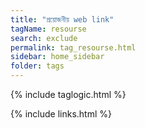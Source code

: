 ```yaml
---
title: "প্রয়োজনীয় web link"
tagName: resourse
search: exclude
permalink: tag_resourse.html
sidebar: home_sidebar
folder: tags
---
```

{% include taglogic.html %}

{% include links.html %}
